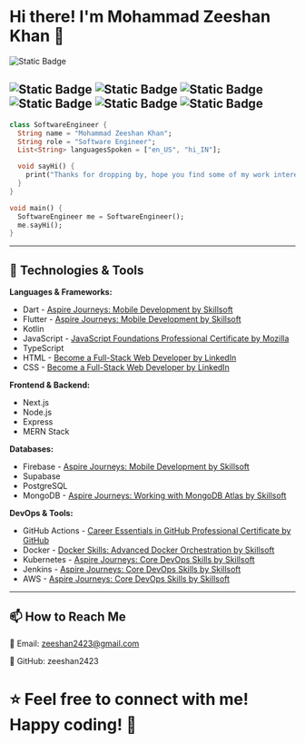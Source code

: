 # Hi there! I'm Mohammad Zeeshan Khan 👋

![Static Badge](https://img.shields.io/badge/mohammad-zeeshan-khan?label=linkedin&labelColor=rgb(11%2C%20102%2C%20195)&link=https%3A%2F%2Fwww.linkedin.com%2Fin%2Fzeeshan-khan-341ab6106%2F)

![Static Badge](https://img.shields.io/badge/dart-language?logo=dart&label=code&labelColor=rgb(1%2C87%2C155)&color=rgb(64%2C196%2C255))
![Static Badge](https://img.shields.io/badge/html5-language?logo=html5&logoColor=rgb(255%2C255%2C255)&label=code&labelColor=rgb(228%2C77%2C38)&color=rgb(241%2C101%2C41))
![Static Badge](https://img.shields.io/badge/css3-language?logo=css3&logoColor=rgb(255%2C255%2C255)&label=code&labelColor=rgb(38%2C77%2C228)&color=rgb(41%2C101%2C241))
![Static Badge](https://img.shields.io/badge/javascript-language?logo=javascript&logoColor=rgb(255%2C255%2C255)&label=code&labelColor=rgb(0%2C0%2C0)&color=rgb(247%2C223%2C30))
![Static Badge](https://img.shields.io/badge/typescript-language?logo=typescript&logoColor=rgb(255%2C255%2C255)&label=code&labelColor=rgb(0%2C0%2C0)&color=rgb(0%2C122%2C204))
![Static Badge](https://img.shields.io/badge/kotlin-language?logo=kotlin&logoColor=rgb(255%2C255%2C255)&label=code&labelColor=rgb(199%2C17%2C225)&color=rgb(127%2C82%2C255))
---

```dart
class SoftwareEngineer {
  String name = "Mohammad Zeeshan Khan";
  String role = "Software Engineer";
  List<String> languagesSpoken = ["en_US", "hi_IN"];

  void sayHi() {
    print("Thanks for dropping by, hope you find some of my work interesting.");
  }
}

void main() {
  SoftwareEngineer me = SoftwareEngineer();
  me.sayHi();
}
```

---

## 🔧 Technologies & Tools
**Languages & Frameworks:**
- Dart - [Aspire Journeys: Mobile Development by Skillsoft](https://skillsoft.digitalbadges-eu.skillsoft.com/7961f0e8-a6c9-42b3-bd1f-f0d9ea5b6ef8)
- Flutter - [Aspire Journeys: Mobile Development by Skillsoft](https://skillsoft.digitalbadges-eu.skillsoft.com/7961f0e8-a6c9-42b3-bd1f-f0d9ea5b6ef8)
- Kotlin
- JavaScript - [JavaScript Foundations Professional Certificate by Mozilla](https://www.linkedin.com/learning/certificates/18d8cf4568988f95e76f9bd5f7b1b8add2cad8e31e49d7a73a2f103b90371302)
- TypeScript
- HTML - [Become a Full-Stack Web Developer by LinkedIn](https://www.linkedin.com/learning/certificates/cbf9f930b0a58eab7eb332486d9fee9b70bce73a5067edfb5301bd9fbaa78aab)
- CSS - [Become a Full-Stack Web Developer by LinkedIn](https://www.linkedin.com/learning/certificates/cbf9f930b0a58eab7eb332486d9fee9b70bce73a5067edfb5301bd9fbaa78aab)

**Frontend & Backend:**
- Next.js
- Node.js
- Express
- MERN Stack

**Databases:**
- Firebase - [Aspire Journeys: Mobile Development by Skillsoft](https://skillsoft.digitalbadges-eu.skillsoft.com/7961f0e8-a6c9-42b3-bd1f-f0d9ea5b6ef8)
- Supabase
- PostgreSQL
- MongoDB - [Aspire Journeys: Working with MongoDB Atlas by Skillsoft](https://skillsoft.digitalbadges-eu.skillsoft.com/8a4d4c04-3847-486a-82be-530d1e7fe316)

**DevOps & Tools:**
- GitHub Actions - [Career Essentials in GitHub Professional Certificate by GitHub](https://www.linkedin.com/learning/certificates/360b0743eb0c4679e8dbea0dfa9e8dc6b8932e7eff58c38188d45fc7074fcb27?trk=share_certificate)
- Docker - [Docker Skills: Advanced Docker Orchestration by Skillsoft](https://skillsoft.digitalbadges-eu.skillsoft.com/d8d624e9-2f0f-4680-b699-146e78453c27#gs.a2x0nh)
- Kubernetes - [Aspire Journeys: Core DevOps Skills by Skillsoft](https://skillsoft.digitalbadges-eu.skillsoft.com/941813e1-da44-4bd8-bb71-c146015d4028)
- Jenkins - [Aspire Journeys: Core DevOps Skills by Skillsoft](https://skillsoft.digitalbadges-eu.skillsoft.com/941813e1-da44-4bd8-bb71-c146015d4028)
- AWS - [Aspire Journeys: Core DevOps Skills by Skillsoft](https://skillsoft.digitalbadges-eu.skillsoft.com/941813e1-da44-4bd8-bb71-c146015d4028)

---

## 📫 How to Reach Me

📩 Email: [zeeshan2423@gmail.com](mailto:zeeshan2423@gmail.com)

💼 GitHub: zeeshan2423

# ⭐ Feel free to connect with me! Happy coding! 🚀
